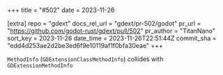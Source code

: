 +++
title = "#502"
date = 2023-11-26

[extra]
repo = "gdext"
docs_rel_url = "gdext/pr-502/godot"
pr_url = "https://github.com/godot-rust/gdext/pull/502"
pr_author = "TitanNano"
sort_key = 2023-11-26
date_time = 2023-11-26T22:51:44Z
commit_sha = "edd4d253ae2d2be3ed6f9e10119af1f0bfa30eae"
+++

`MethodInfo` (`GDExtensionClassMethodInfo`) collides with `GDExtensionMethodInfo`
